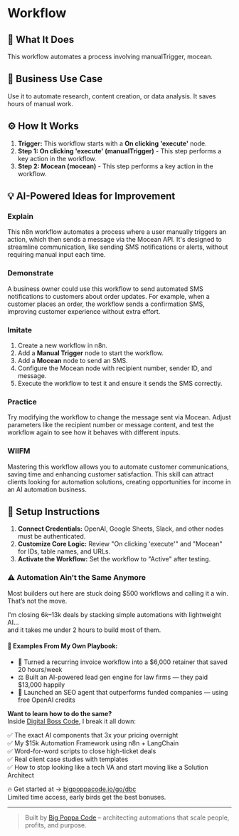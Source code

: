 # Workflow

## 🚀 What It Does
This workflow automates a process involving manualTrigger, mocean.

## 💼 Business Use Case
Use it to automate research, content creation, or data analysis. It saves hours of manual work.

## ⚙️ How It Works
1.  **Trigger:** This workflow starts with a **On clicking 'execute'** node.
2. **Step 1: On clicking 'execute' (manualTrigger)** - This step performs a key action in the workflow.
3. **Step 2: Mocean (mocean)** - This step performs a key action in the workflow.

## 💡 AI-Powered Ideas for Improvement
### Explain
This n8n workflow automates a process where a user manually triggers an action, which then sends a message via the Mocean API. It's designed to streamline communication, like sending SMS notifications or alerts, without requiring manual input each time.

### Demonstrate
A business owner could use this workflow to send automated SMS notifications to customers about order updates. For example, when a customer places an order, the workflow sends a confirmation SMS, improving customer experience without extra effort.

### Imitate
1. Create a new workflow in n8n.
2. Add a **Manual Trigger** node to start the workflow.
3. Add a **Mocean** node to send an SMS.
4. Configure the Mocean node with recipient number, sender ID, and message.
5. Execute the workflow to test it and ensure it sends the SMS correctly.

### Practice
Try modifying the workflow to change the message sent via Mocean. Adjust parameters like the recipient number or message content, and test the workflow again to see how it behaves with different inputs.

### WIIFM
Mastering this workflow allows you to automate customer communications, saving time and enhancing customer satisfaction. This skill can attract clients looking for automation solutions, creating opportunities for income in an AI automation business.

## 🔧 Setup Instructions
1. **Connect Credentials:** OpenAI, Google Sheets, Slack, and other nodes must be authenticated.
2. **Customize Core Logic:** Review "On clicking 'execute'" and "Mocean" for IDs, table names, and URLs.
3. **Activate the Workflow:** Set the workflow to "Active" after testing.

### ⚠️ Automation Ain’t the Same Anymore

Most builders out here are stuck doing $500 workflows and calling it a win.  
That’s not the move.  

I'm closing $6k–$13k deals by stacking simple automations with lightweight AI...  
and it takes me under 2 hours to build most of them.

#### 🧠 Examples From My Own Playbook:
- 🔁 Turned a recurring invoice workflow into a $6,000 retainer that saved 20 hours/week  
- ⚖️ Built an AI-powered lead gen engine for law firms — they paid $13,000 happily  
- 🚀 Launched an SEO agent that outperforms funded companies — using free OpenAI credits  

**Want to learn how to do the same?**  
Inside [Digital Boss Code](https://bigpoppacode.io/go/dbc), I break it all down:

✅ The exact AI components that 3x your pricing overnight  
✅ My $15k Automation Framework using n8n + LangChain  
✅ Word-for-word scripts to close high-ticket deals  
✅ Real client case studies with templates  
✅ How to stop looking like a tech VA and start moving like a Solution Architect  

🔥 Get started at → [bigpoppacode.io/go/dbc](https://bigpoppacode.io/go/dbc)  
Limited time access, early birds get the best bonuses.

---
> Built by [Big Poppa Code](https://bigpoppacode.io) – architecting automations that scale people, profits, and purpose.
